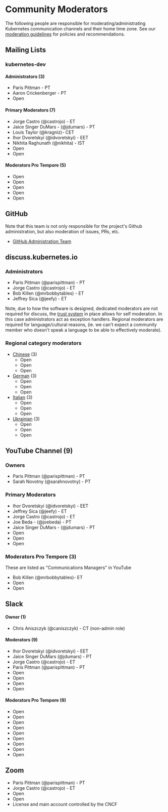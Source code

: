 # Community Moderators

The following people are responsible for moderating/administrating Kubernetes
communication channels and their home time zone. See our [moderation
guidelines](./moderating.md) for policies and recommendations.

## Mailing Lists

### kubernetes-dev

#### Administrators (3)

- Paris Pittman  - PT
- Aaron Crickenberger - PT 
- Open

#### Primary Moderators (7)

- Jorge Castro (@castrojo) - ET
- Jaice Singer DuMars - (@jdumars) - PT
- Louis Taylor (@kragniz)- CET
- Ihor Dvoretskyi (@idvoretskyi) - EET
- Nikhita Raghunath (@nikhita) - IST
- Open
- Open

#### Moderators Pro Tempore (5)

- Open
- Open
- Open
- Open
- Open

## GitHub

Note that this team is not only responsible for the project's Github
administration, but also moderation of issues, PRs, etc. 

- [GitHub Administration
  Team](https://github.com/kubernetes/community/tree/master/github-management#github-administration-team)

## discuss.kubernetes.io

### Administrators

- Paris Pittman (@parispittman) - PT
- Jorge Castro (@castrojo) - ET 
- Bob Killen (@mrbobbytables) - ET
- Jeffrey Sica (@jeefy) - ET

Note, due to how the software is designed, dedicated moderators are not required
for discuss, the [trust
system](https://blog.discourse.org/2018/06/understanding-discourse-trust-levels/)
in place allows for self moderation. In this case administrators act as
exception handlers. Regional moderators are required for language/cultural
reasons, (ie. we can't expect a community member who doesn't speak a language to
be able to effectively moderate). 

### Regional category moderators

- [Chinese] (3)
    - Open
    - Open
    - Open
- [German] (3)
    - Open
    - Open
    - Open
- [Italian] (3)
    - Open
    - Open
    - Open
- [Ukrainian] (3)
    - Open
    - Open
    - Open

## YouTube Channel (9)

### Owners

- Paris Pittman (@parispittman) - PT
- Sarah Novotny (@sarahnovotny) - PT

### Primary Moderators

- Ihor Dvoretskyi (@idvoretskyi) - EET
- Jeffrey Sica (@jeefy) - ET
- Jorge Castro (@castrojo) - ET
- Joe Beda - (@joebeda) - PT
- Jaice Singer DuMars - (@jdumars) - PT
- Open
- Open
- Open

### Moderators Pro Tempore (3)

These are listed as "Communications Managers" in YouTube

- Bob Killen (@mrbobbytables)- ET
- Open
- Open

## Slack

#### Owner (1)

- Chris Aniszczyk (@caniszczyk) - CT (non-admin role)

#### Moderators (9)

- Ihor Dvoretskyi (@idvoretskyi) - EET
- Jaice Singer DuMars (@jdumars) - PT
- Jorge Castro (@castrojo) - ET
- Paris Pittman (@parispittman) - PT
- Open
- Open
- Open
- Open

#### Moderators Pro Tempore (9)

- Open
- Open
- Open
- Open
- Open
- Open
- Open
- Open
- Open

## Zoom

- Paris Pittman (@parispittman) - PT
- Jorge Castro (@castrojo) - ET
- Open
- Open
- License and main account controlled by the CNCF


[Chinese]: https://discuss.kubernetes.io/t/about-the-chinese-category/2881
[German]: https://discuss.kubernetes.io/t/about-the-german-category/3152
[Italian]: https://discuss.kubernetes.io/t/about-the-italian-category/2917/2
[Ukrainian]: https://discuss.kubernetes.io/t/about-the-ukrainian-category/2916